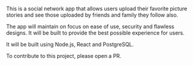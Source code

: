 This is a social network app that allows users upload their favorite picture stories and see those uploaded by friends and family they follow also.

The app will maintain on focus on ease of use, security and flawless designs. It will be built to provide the best possible experience for users.

It will be built using Node.js, React and PostgreSQL.

To contribute to this project, please open a PR.